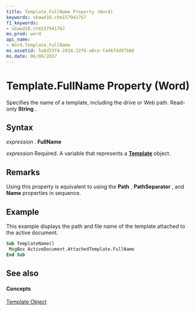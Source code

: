 ```yaml
---
title: Template.FullName Property (Word)
keywords: vbawd10.chm157941767
f1_keywords:
- vbawd10.chm157941767
ms.prod: word
api_name:
- Word.Template.FullName
ms.assetid: 5a0d33f4-2034-22f6-a0ce-fa467dd97b86
ms.date: 06/08/2017
---
```



# Template.FullName Property (Word)

Specifies the name of a template, including the drive or Web path. Read-only  **String** .


## Syntax

 _expression_ . **FullName**

 _expression_ Required. A variable that represents a **[Template](Word.Template.md)** object.


## Remarks

Using this property is equivalent to using the  **Path** , **PathSeparator** , and **Name** properties in sequence.


## Example

This example displays the path and file name of the template attached to the active document.


```vb
Sub TemplateName() 
 MsgBox ActiveDocument.AttachedTemplate.FullName 
End Sub
```


## See also


#### Concepts


[Template Object](Word.Template.md)

